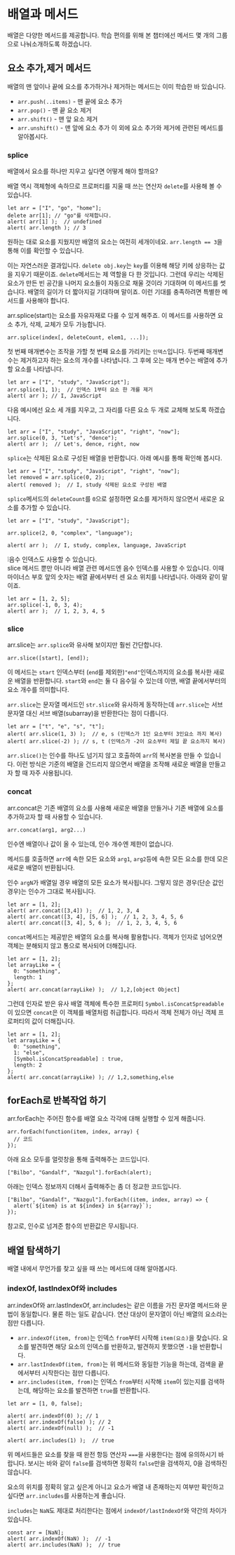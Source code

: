 # 배열과 메서드
배열은 다양한 메서드를 제공합니다. 학습 편의를 위해 본 챕터에선 메서드 몇 개의 그룹으로 나눠소개하도록 하겠습니다.


## 요소 추가,제거 메서드
배열의 맨 앞이나 끝에 요소를 추가하거나 제거하는 메서드는 이미 학습한 바 있습니다.
- `arr.push(..items)` - 맨 끝에 요소 추가
- `arr.pop()` - 맨 끝 요소 제거
- `arr.shift()` - 맨 앞 요소 제거
- `arr.unshift()` - 맨 앞에 요소 추가
이 외에 요소 추가와 제거에 관련된 메서드를 알아봅시다.


### splice
배열에서 요소를 하나만 지우고 싶다면 어떻게 해야 할까요?   
   
배열 역시 객체형에 속하므로 프로퍼티를 지울 때 쓰는 연산자 `delete`를 사용해 볼 수 있습니다.
```
let arr = ["I", "go", "home"];
delete arr[1]; // "go"를 삭제합니다.
alert( arr[1] );  // undefined
alert( arr.length ); // 3
```
원하는 대로 요소를 지웠지만 배열의 요소는 여전히 세개이네요. `arr.length == 3`을 통해 이를 확인할 수 있습니다.   
   
이는 자연스러운 결과입니다. `delete obj.key`는 `key`를 이용해 해당 키에 상응하는 값을 지우기 때문이죠. `delete`메서드는 제 역할을 다 한 것입니다. 그런데 우리는 삭제된 요소가 만든 빈 공간을 나머지 요소들이 자동으로 채울 것이라 기대하며 이 메서드를 썻습니다. 배열의 길이가 더 짧아지길 기대하며 말이죠. 이런 기대를 충족하려면 특별한 메서드를 사용해야 합니다.   
   

arr.splice(start)는 요소를 자유자재로 다룰 수 있게 해주죠. 이 메서드를 사용하면 요소 추가, 삭제, 교체가 모두 가능합니다.
```
arr.splice(index[, deleteCount, elem1, ...]);
```
첫 번째 매개변수는 조작을 가할 첫 번째 요소를 가리키는 `인덱스`입니다. 두번째 매개변수는 제거하고자 하는 요소의 개수를 나타냅니다. 그 후에 오는 매개 변수는 배열에 추가할 요소를 나타냅니다.   
```
let arr = ["I", "study", "JavaScript"];
arr.splice(1, 1);  // 인덱스 1부터 요소 한 개를 제거
alert( arr ); // I, JavaScript
```
다음 예시에선 요소 세 개를 지우고, 그 자리를 다른 요소 두 개로 교체해 보도록 하겠습니다.
```
let arr = ["I", "study", "JavaScript", "right", "now"];
arr.splice(0, 3, "Let's", "dence");
alert( arr );  // Let's, dence, right, now
```
`splice`는 삭제된 요소로 구성된 배열을 반환합니다. 아래 예시를 통해 확인해 봅시다.
```
let arr = ["I", "study", "JavaScript", "right", "now"];
let removed = arr.splice(0, 2);
alert( removed );  // I, study 삭제된 요소로 구성된 배열
```
`splice`메서드의 `deleteCount`를 `0`으로 설정하면 요소를 제거하지 않으면서 새로운 요소를 추가할 수 있습니다.
```
let arr = ["I", "study", "JavaScript"];

arr.splice(2, 0, "complex", "language");

alert( arr );  // I, study, complex, language, JavaScript
```
   
❕음수 인덱스도 사용할 수 있습니다.   
slice 메서드 뿐만 아니라 배열 관련 메서드엔 음수 인덱스를 사용할 수 있습니다. 이때 마이너스 부호 앞의 숫자는 배열 끝에서부터 센 요소 위치를 나타냅니다. 아래와 같이 말이죠.
```
let arr = [1, 2, 5];
arr.splice(-1, 0, 3, 4);
alert( arr );  // 1, 2, 3, 4, 5
```


### slice
arr.slice는 `arr.splice`와 유사해 보이지만 훨씬 간단합니다.
```
arr.slice([start], [end]);
```
이 메서드는 `start` 인덱스부터 (`end`를 제외한)`"end"`인덱스까지의 요소를 복사한 새로운 배열을 반환합니다. `start`와 `end`는 둘 다 음수일 수 있는데 이땐, 배열 끝에서부터의 요소 개수를 의미합니다.   
   
`arr.slice`는 문자열 메서드인 `str.slice`와 유사하게 동작하는데 `arr.slice`는 서브 문자열 대신 서브 배열(subarray)을 반환한다는 점이 다릅니다.
```
let arr = ["t", "e", "s", "t"];
alert( arr.slice(1, 3) );  // e, s (인덱스가 1인 요소부터 3인요소 까지 복사)
alert( arr.slice(-2) ); // s, t (인덱스가 -2이 요소부터 제일 끝 요소까지 복사)
```
`arr.slice()`는 인수를 하나도 넘기지 않고 호출하여 `arr`의 복사본을 만들 수 있습니다. 이런 방식은 기준의 배열을 건드리지 않으면서 배열을 조작해 새로운 배열을 만들고자 할 때 자주 사용됩니다.


### concat
arr.concat은 기존 배열의 요소를 사용해 새로운 배열을 만들거나 기존 배열에 요소를 추가하고자 할 때 사용할 수 있습니다.
```
arr.concat(arg1, arg2...)
```
인수엔 배열이나 값이 올 수 있는데, 인수 개수엔 제한이 없습니다.   
   
메서드를 호출하면 `arr`에 속한 모든 요소와 `arg1`, `arg2`등에 속한 모든 요소를 한데 모은 새로운 배열이 반환됩니다.   
   
인수 `argN`가 배열일 경우 배열의 모든 요소가 복사됩니다. 그렇지 않은 경우(단순 값인 경우)는 인수가 그대로 복사됩니다.
```
let arr = [1, 2];
alert( arr.concat([3,4]) );  // 1, 2, 3, 4
alert( arr.concat([3, 4], [5, 6] );  // 1, 2, 3, 4, 5, 6
alert( arr.concat([3, 4], 5, 6 );  // 1, 2, 3, 4, 5, 6
```
`concat`메서드는 제공받은 배열의 요소를 복사해 활용합니다. 객체가 인자로 넘어오면 객체는 분해되지 않고 통으로 복사되어 더해집니다.
```
let arr = [1, 2];
let arrayLike = {
  0: "something",
  length: 1
};
alert( arr.concat(arrayLike) );  // 1,2,[object Object]
```
그런데 인자로 받은 유사 배열 객체에 특수한 프로퍼티 `Symbol.isConcatSpreadable`이 있으면 `concat`은 이 객체를 배열처럼 취급합니다. 따라서 객체 전체가 아닌 객체 프로퍼티의 값이 더해집니다.
```
let arr = [1, 2];
let arrayLike = {
  0: "something",
  1: "else",
  [Symbol.isConcatSpreadable] : true,
  length: 2
};
alert( arr.concat(arrayLike) ); // 1,2,something,else
```


## forEach로 반복작업 하기
arr.forEach는 주어진 함수를 배열 요소 각각에 대해 실행할 수 있게 해줍니다.
```
arr.forEach(function(item, index, array) {
  // 코드
});
```
아래 요소 모두를 얼럿창을 통해 출력해주는 코드입니다.
```
["Bilbo", "Gandalf", "Nazgul"].forEach(alert);
```
아래는 인덱스 정보까지 더해서 출력해주는 좀 더 정교한 코드입니다.
```
["Bilbo", "Gandalf", "Nazgul"].forEach((item, index, array) => {
  alert(`${item} is at ${index} in ${array}`);
});
```
참고로, 인수로 넘겨준 함수의 반환값은 무시됩니다.


## 배열 탐색하기
배열 내에서 무언가를 찾고 싶을 때 쓰는 메서드에 대해 알아봅시다.


### indexOf, lastIndexOf와 includes
arr.indexOf와 arr.lastIndexOf, arr.includes는 같은 이름을 가진 문자열 메서드와 문법이 동일합니다. 물론 하는 일도 같습니다. 연산 대상이 문자열이 아닌 배열의 요소라는 점만 다릅니다.
- `arr.indexOf(item, from)`는 인덱스 `from`부터 시작해 `item(요소)`을 찾습니다. 요소를 발견하면 해당 요소의 인덱스를 반환하고, 발견하지 못했으면 `-1`을 반환합니다.
- `arr.lastIndexOf(item, from)`는 위 메서드와 동일한 기능을 하는데, 검색을 끝에서부터 시작한다는 점만 다릅니다.
- `arr.includes(item, from)`는 인덱스 `from`부터 시작해 `item`이 있는지를 검색하는데, 해당하는 요소를 발견하면 `true`를 반환합니다.

```
let arr = [1, 0, false];

alert( arr.indexOf(0) ); // 1
alert( arr.indexOf(false) ); // 2
alert( arr.indexOf(null) );  // -1

alert( arr.includes(1) );  // true
```
위 메서드들은 요소를 찾을 때 완전 항등 연산자 `===`을 사용한다는 점에 유의하시기 바랍니다. 보시는 바와 같이 `false`를 검색하면 정확히 `false`만을 검색하지, 0을 검색하진 않습니다.   
   
요소의 위치를 정확히 알고 싶은게 아니고 요소가 배열 내 존재하는지 여부만 확인하고 싶다면 `arr.includes`를 사용하는게 좋습니다.   
   
`includes`는 `NaN`도 제대로 처리한다는 점에서 `indexOf/lastIndexOf`와 약간의 차이가 있습니다.
```
const arr = [NaN];
alert( arr.indexOf(NaN) );  // -1
alert( arr.includes(NaN) );  // true
```
